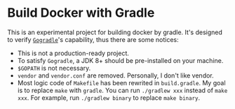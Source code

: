 # Build Docker with Gradle 

This is an experimental project for building docker by gradle. It's designed to verify [`Gogradle`](https://github.com/gogradle/gogradle)'s capability, thus there are some notices:

- This is not a production-ready project.
- To satisfy `Gogradle`, a JDK 8+ should be pre-installed on your machine.
- `$GOPATH` is not necessary.
- `vendor` and `vendor.conf` are removed. Personally, I don't like vendor.
- Most logic code of `Makefile` has been rewrited in `build.gradle`. My goal is to replace `make` with `gradle`. You can run `./gradlew xxx` instead of `make xxx`. For example, run `./gradlew binary` to replace `make binary`.


